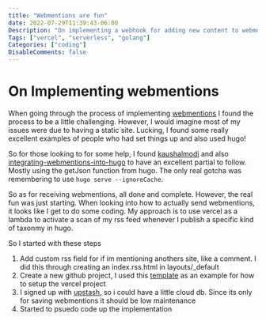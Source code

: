 ```yaml
---
title: "Webmentions are fun"
date: 2022-07-29T11:39:43-06:00
Description: "On implementing a webhook for adding new content to webmentions"
Tags: ["vercel", "serverless", "golang"]
Categories: ["coding"]
DisableComments: false
---
```


# On Implementing webmentions

When going through the process of implementing [webmentions](https://indieweb.org/Webmention)
I found the process to be a little challenging. However, I would imagine most of my issues
were due to having a static site. Lucking, I found some really excellent examples of people
who had set things up and also used hugo!

So for those looking to for some help, I found [kaushalmodi](https://gitlab.com/kaushalmodi/hugo-theme-refined/-/tree/master)
and also [integrating-webmentions-into-hugo](https://www.jayeless.net/2021/02/integrating-webmentions-into-hugo.html)
to have an excellent partial to follow. Mostly using the getJson function from hugo. The only
real gotcha was remembering to use `hugo serve --ignoreCache`. 

So as for receiving webmentions, all done and complete. However, the real fun was just starting.
When looking into how to actually send webmentions, it looks like I get to do some coding. My
approach is to use vercel as a lambda to activate a scan of my rss feed whenever I publish a specific
kind of taxonmy in hugo.

So I started with these steps

1. Add custom rss field for if im mentioning anothers site, like a comment. I did this through creating an index.rss.html in layouts/_default
2. Create a new github project, I used this [template](https://github.com/riccardogiorato/template-go-vercel) as an example for how to setup the vercel project
3. I signed up with [upstash](https://upstash.com/), so i could have a little cloud db. Since its only for saving webmentions it should be low maintenance
4. Started to psuedo code up the implementation


